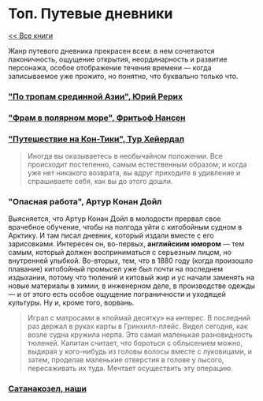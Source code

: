 # Топ. Путевые дневники

[<< Все книги](README.md)

Жанр путевого дневника прекрасен всем: в нем сочетаются лаконичность, ощущение открытия, неординарность и развитие персонажа, особое отображение течения времени — когда записываемое уже прожито, но понятно, что буквально только что.


### ["По тропам срединной Азии", Юрий Рерих](reviews/2012_Rerikh_PoTropam.md)

### ["Фрам в полярном море", Фритьоф Нансен](reviews/2014_Nansen_Fram.md)



### ["Путешествие на Кон-Тики", Тур Хейердал](reviews/2012_Heyerdahl_KonTiki.md)

>Иногда вы оказываетесь в необычайном положении. Все происходит постепенно, самым естественным образом; и когда уже нет никакого возврата, вы вдруг приходите в удивление и спрашиваете себя, как вы до этого дошли.

### "Опасная работа", Артур Конан Дойл

Выясняется, что Артур Конан Дойл в молодости прервал свое врачебное обучение, чтобы на полгода уйти с китобойным судном в Арктику. И там писал дневник, который издали вместе с его зарисовками. Интересен он, во-первых, **английским юмором** — тем самым, который должен восприниматься с серьезным лицом, но внутренней улыбкой. Во-вторых, тем, что в 1880 году (когда произошло плавание) китобойный промысел уже был почти на последнем издыхании, потому что тюлений и китовый жир и ус начали заменять на новые материалы в химии, в инженерном деле, в производстве одежды — и от этого есть особое ощущение пограничности и уходящей культуры. Ну и, кроме того, ворвань.

> Играл с матросами в «поймай десятку» на интерес. В последний раз держал в руках карты в Гринхилл-плейс. Видел сегодня, как возле судна кружила нерпа. Это самая маленькая разновидность тюленей. Капитан считает, что бороться с облысением можно, выдирая у кого-нибудь из головы волосы вместе с луковицами, и затем, проделав маленькие отверстия в голове у лысого, пересаживать их туда. Мечтает осуществить эту операцию.

### [Сатанакозел, наши](https://satanakozel.wordpress.com/)
